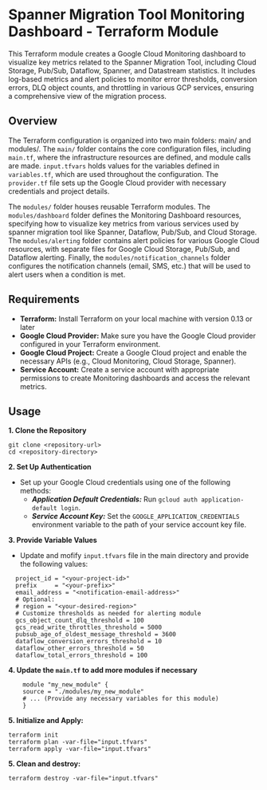 # Spanner Migration Tool Monitoring Dashboard - Terraform Module

This Terraform module creates a Google Cloud Monitoring dashboard to visualize key metrics related to the Spanner Migration Tool, including Cloud Storage, Pub/Sub, Dataflow, Spanner, and Datastream statistics. It includes log-based metrics and alert policies to monitor error thresholds, conversion errors, DLQ object counts, and throttling in various GCP services, ensuring a comprehensive view of the migration process.

## Overview
The Terraform configuration is organized into two main folders: main/ and modules/. The `main/` folder contains the core configuration files, including `main.tf`, where the infrastructure resources are defined, and module calls are made. `input.tfvars` holds values for the variables defined in `variables.tf`, which are used throughout the configuration. The `provider.tf` file sets up the Google Cloud provider with necessary credentials and project details.

The `modules/` folder houses reusable Terraform modules. The `modules/dashboard` folder defines the Monitoring Dashboard resources, specifying how to visualize key metrics from various services used by spanner migration tool like Spanner, Dataflow, Pub/Sub, and Cloud Storage. The `modules/alerting` folder contains alert policies for various Google Cloud resources, with separate files for Google Cloud Storage, Pub/Sub, and Dataflow alerting. Finally, the `modules/notification_channels` folder configures the notification channels (email, SMS, etc.) that will be used to alert users when a condition is met.

## Requirements
* **Terraform:** Install Terraform on your local machine with version 0.13 or later
* **Google Cloud Provider:** Make sure you have the Google Cloud provider configured in your Terraform environment.
* **Google Cloud Project:** Create a Google Cloud project and enable the necessary APIs (e.g., Cloud Monitoring, Cloud Storage, Spanner). 
* **Service Account:** Create a service account with appropriate permissions to create Monitoring dashboards and access the relevant metrics.

## Usage
**1. Clone the Repository**
```
git clone <repository-url>
cd <repository-directory>
```
**2. Set Up Authentication**
* Set up your Google Cloud credentials using one of the following methods:
  * ***Application Default Credentials:*** Run `gcloud auth application-default login`. 
  * ***Service Account Key:*** Set the `GOOGLE_APPLICATION_CREDENTIALS` environment variable to the path of your service account key file.

**3. Provide Variable Values**
* Update and mofify `input.tfvars` file in the main directory and provide the following values:
```hcl
  project_id = "<your-project-id>"
  prefix     = "<your-prefix>"
  email_address = "<notification-email-address>"
  # Optional:
  # region = "<your-desired-region>"
  # Customize thresholds as needed for alerting module
  gcs_object_count_dlq_threshold = 100
  gcs_read_write_throttles_threshold = 5000
  pubsub_age_of_oldest_message_threshold = 3600
  dataflow_conversion_errors_threshold = 10
  dataflow_other_errors_threshold = 50
  dataflow_total_errors_threshold = 100
```
**4. Update the `main.tf` to add more modules if necessary**
```hcl
    module "my_new_module" {
    source = "./modules/my_new_module"
    # ... (Provide any necessary variables for this module)
    }
```


**5. Initialize and Apply:**
```hcl
terraform init
terraform plan -var-file="input.tfvars"
terraform apply -var-file="input.tfvars"
```

**5. Clean and destroy:**
```hcl
terraform destroy -var-file="input.tfvars"
```

